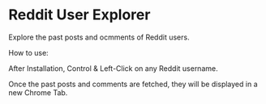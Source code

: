 # Reddit User Explorer

Explore the past posts and ocmments of Reddit users.

How to use:

After Installation, Control & Left-Click on any Reddit username. 

Once the past posts and comments are fetched, they will be displayed in a new Chrome Tab.


